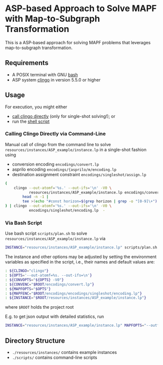 # ASP-based Approach to Solve MAPF with Map-to-Subgraph Transformation

This is a ASP-based approach for solving MAPF problems that leverages map-to-subgraph transformation.

## Requirements

- A POSIX terminal with GNU [bash](https://www.gnu.org/software/bash/)
- ASP system [clingo](https://potassco.org/clingo/) in version 5.5.0 or higher

## Usage

For execution, you might either

- [call clingo directly](#direct-call) (only for single-shot solving!); or
- run the [shell script](#shell-script)


### <a id="direct-call"></a> Calling Clingo Directly via Command-Line

Manual call of clingo from the command line to solve `resources/instances/ASP_example/instance.lp` in a single-shot fashion using

- conversion encoding `encodings/convert.lp`
- asprilo encoding `encodings/{asprilo/m/encoding.lp`
- destination assignment constraint `encodings/singleshot/assign.lp`

``` bash
(
    clingo --out-atomf='%s.' --out-ifs='\n' -V0 \
           resources/instances/ASP_example/instance.lp encodings/convert.lp |
        head -n -1 |
        tee >(echo "#const horizon=$(grep horizon | grep -o "[0-9]\+").")
) | clingo --out-atomf='%s.' --out-ifs='\n' -V0 \
           encodings/singleshot/encoding.lp  -
```

### <a id="shell-script"></a> Via Bash Script

Use bash script `scripts/plan.sh` to solve `resources/instances/ASP_example/instance.lp` via

``` bash
INSTANCE="resources/instances/ASP_example/instance.lp" scripts/plan.sh
```

The instance and other options may be adjusted by setting the environment variables as specified in
the script, i.e., their names and default values are:

``` bash
: ${CLINGO="clingo"}
: ${OPTS='--out-atomf=%s. --out-ifs=\n'}
: ${CONVOPTS="${OPTS} -V0"}
: ${CONVENC="$ROOT/encodings/convert.lp"}
: ${MAPFOPTS="$OPTS"}
: ${MAPFENC="$ROOT/encodings/encodings/singleshot/encoding.lp"}
: ${INSTANCE="$ROOT/resources/instances/ASP_example/instance.lp"}
```

where `$ROOT` holds the project root

E.g. to get json output with detailed statistics, run


``` bash
INSTANCE="resources/instances/ASP_example/instance.lp" MAPFOPTS="--outf=2 --stat" scripts/plan.sh
```

## Directory Structure

- `./resources/instances/` contains example instances
- `./scripts/` contains command-line scripts

